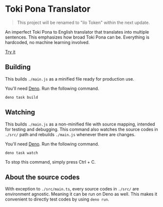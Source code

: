 # Toki Pona Translator

> This project will be renamed to "ilo Token" within the next update.

An imperfect Toki Pona to English translator that translates into multiple sentences. This emphasizes how broad Toki Pona can be. Everything is hardcoded, no machine learning involved.

[Try it](https://neverrare.github.io/toki-pona-translator/)

## Building

This builds `./main.js` as a minified file ready for production use.

You'll need [Deno](https://deno.com/). Run the following command.

```
deno task build
```

## Watching

This builds `./main.js` as a non-minified file with source mapping, intended for testing and debugging. This command also watches the source codes in `./src/` path and rebuilds `./main.js` whenever there are changes.

You'll need [Deno](https://deno.com/). Run the following command.

```
deno task watch
```

To stop this command, simply press Ctrl + C.

## About the source codes

With exception to `./src/main.ts`, every source codes in `./src/` are environment agnostic. Meaning it can be run on Deno as well. This makes it convenient to directly test codes by using `deno run`.
